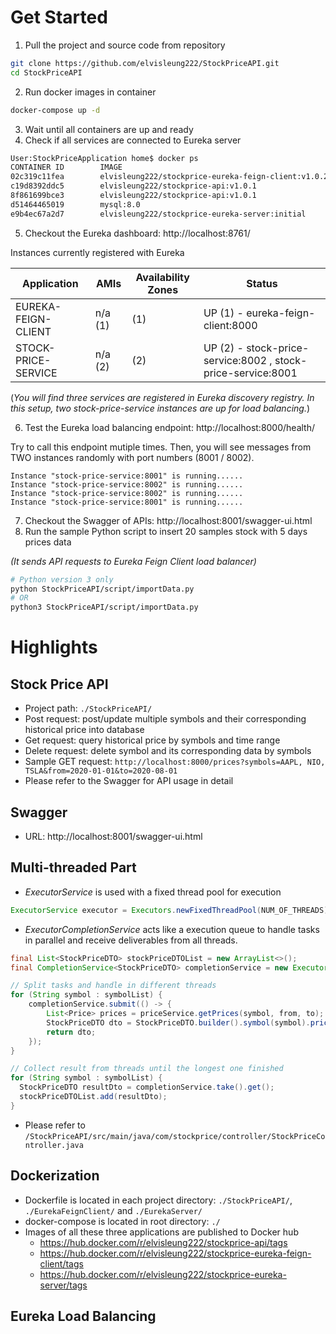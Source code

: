# Get Started
1. Pull the project and source code from repository
```sh
git clone https://github.com/elvisleung222/StockPriceAPI.git
cd StockPriceAPI
```
2. Run docker images in container
```sh
docker-compose up -d
```
3. Wait until all containers are up and ready
4. Check if all services are connected to Eureka server
```sh
User:StockPriceApplication home$ docker ps
CONTAINER ID        IMAGE                                                 COMMAND                  CREATED             STATUS              PORTS                    NAMES
02c319c11fea        elvisleung222/stockprice-eureka-feign-client:v1.0.2   "java -jar /app.jar"     28 minutes ago      Up 28 minutes       0.0.0.0:8000->8000/tcp   stockpriceapplication_stockprice-eureka-feign-client_1
c19d8392ddc5        elvisleung222/stockprice-api:v1.0.1                   "java -jar /app.jar"     28 minutes ago      Up 28 minutes       0.0.0.0:8001->8001/tcp   stockpriceapplication_stock-price-app-8001_1
8f861699bce3        elvisleung222/stockprice-api:v1.0.1                   "java -jar /app.jar"     28 minutes ago      Up 28 minutes       0.0.0.0:8002->8002/tcp   stockpriceapplication_stock-price-app-8002_1
d51464465019        mysql:8.0                                             "docker-entrypoint.s…"   28 minutes ago      Up 28 minutes       3306/tcp, 33060/tcp      stockpriceapplication_stock-price-db_1
e9b4ec67a2d7        elvisleung222/stockprice-eureka-server:initial        "java -jar /app.jar"     28 minutes ago      Up 28 minutes       0.0.0.0:8761->8761/tcp   stockpriceapplication_stockprice-eureka-server_1
```
5. Checkout the Eureka dashboard: http://localhost:8761/

Instances currently registered with Eureka

|Application|AMIs|Availability Zones|Status|
|-----------|----|------------------|------|
|EUREKA-FEIGN-CLIENT|n/a (1)|(1)|UP (1) - eureka-feign-client:8000|
|STOCK-PRICE-SERVICE|n/a (2)|(2)|UP (2) - stock-price-service:8002 , stock-price-service:8001|

(_You will find three services are registered in Eureka discovery registry. In this setup, two stock-price-service instances are up for load balancing._)

6. Test the Eureka load balancing endpoint: http://localhost:8000/health/

Try to call this endpoint mutiple times. Then, you will see messages from TWO instances randomly with port numbers (8001 / 8002).
```
Instance "stock-price-service:8001" is running......
Instance "stock-price-service:8002" is running......
Instance "stock-price-service:8002" is running......
Instance "stock-price-service:8001" is running......
```

7. Checkout the Swagger of APIs: http://localhost:8001/swagger-ui.html
8. Run the sample Python script to insert 20 samples stock with 5 days prices data 

_(It sends API requests to Eureka Feign Client load balancer)_
```sh
# Python version 3 only
python StockPriceAPI/script/importData.py
# OR
python3 StockPriceAPI/script/importData.py
```

# Highlights
## Stock Price API
- Project path: `./StockPriceAPI/`
- Post request: post/update multiple symbols and their corresponding historical price into database
- Get request: query historical price by symbols and time range
- Delete request: delete symbol and its corresponding data by symbols
- Sample GET request: `http://localhost:8000/prices?symbols=AAPL, NIO, TSLA&from=2020-01-01&to=2020-08-01`
- Please refer to the Swagger for API usage in detail
## Swagger
- URL: http://localhost:8001/swagger-ui.html
## Multi-threaded Part
- *ExecutorService* is used with a fixed thread pool for execution
```java
ExecutorService executor = Executors.newFixedThreadPool(NUM_OF_THREADS)
```
- *ExecutorCompletionService* acts like a execution queue to handle tasks in parallel and receive deliverables from all threads.
```java
final List<StockPriceDTO> stockPriceDTOList = new ArrayList<>();
final CompletionService<StockPriceDTO> completionService = new ExecutorCompletionService<>(executor);

// Split tasks and handle in different threads
for (String symbol : symbolList) {
    completionService.submit(() -> {
        List<Price> prices = priceService.getPrices(symbol, from, to);
        StockPriceDTO dto = StockPriceDTO.builder().symbol(symbol).prices(prices).build();
        return dto;
    });
}

// Collect result from threads until the longest one finished
for (String symbol : symbolList) {
  StockPriceDTO resultDto = completionService.take().get();
  stockPriceDTOList.add(resultDto);
}
```
- Please refer to `/StockPriceAPI/src/main/java/com/stockprice/controller/StockPriceController.java`
## Dockerization
- Dockerfile is located in each project directory: `./StockPriceAPI/`, `./EurekaFeignClient/` and `./EurekaServer/`
- docker-compose is located in root directory: `./`
- Images of all these three applications are published to Docker hub
  - https://hub.docker.com/r/elvisleung222/stockprice-api/tags
  - https://hub.docker.com/r/elvisleung222/stockprice-eureka-feign-client/tags
  - https://hub.docker.com/r/elvisleung222/stockprice-eureka-server/tags
## Eureka Load Balancing
